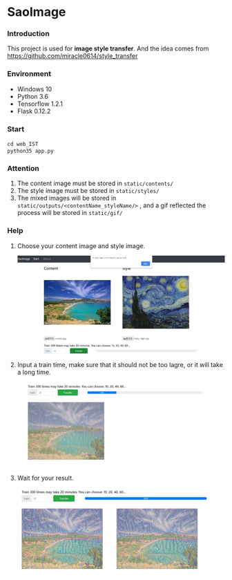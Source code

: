 # SaoImage

### Introduction

This project is used for **image style transfer**. And the idea comes from https://github.com/miracle0614/style_transfer

### Environment

- Windows 10
- Python 3.6
- Tensorflow 1.2.1
- Flask 0.12.2

### Start

```
cd web_IST
python35 app.py
```

### Attention

1. The content image must be stored in `static/contents/`
2. The style image must be stored in `static/styles/`
3. The mixed images will be stored in `static/outputs/<contentName_styleName/>` , and a gif reflected the process will be  stored in `static/gif/`

### Help

1. Choose your content image and style image.

   ![](./static/pic/1.jpg)

2. Input a train time, make sure that it should not be too lagre, or it will take a long time.

   ![](./static/pic/2.jpg)

3. Wait for your result.

   ![](./static/pic/3.jpg)

